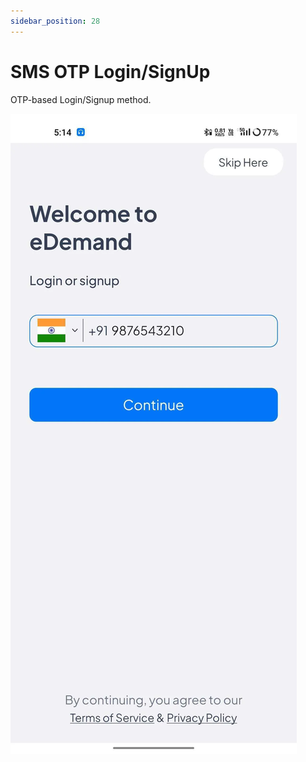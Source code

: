 ```yaml
---
sidebar_position: 28
---
```

# SMS OTP Login/SignUp

OTP-based Login/Signup method.

![SMS OTP Login](../../static/img/adminPanel/app_login.webp)
